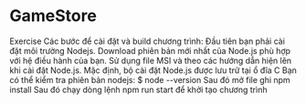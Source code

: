 # GameStore
Exercise
Các bước để cài đặt và build chương trình: Đầu tiên bạn phải cài đặt môi trường Nodejs. Download phiên bản mới nhất của Node.js phù hợp với hệ điều hành của bạn. Sử dụng file MSI và theo các hướng dẫn hiện lên khi cài đặt Node.js. Mặc định, bộ cài đặt Node.js được lưu trữ tại ổ đĩa C Bạn có thể kiểm tra phiên bản nodejs: $ node --version Sau đó mở file ghi npm install Sau đó chạy dòng lệnh npm run start để khởi tạo chương trình
